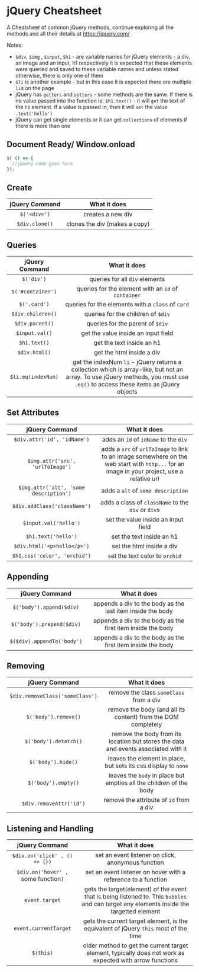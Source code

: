 # jQuery Cheatsheet
A Cheatsheet of common jQuery methods, continue exploring all the methods and all their details at https://jquery.com/

Notes: 
- `$div`, `$img` , `$input`, `$h1` - are variable names for jQuery elements - a div, an image and an input, h1 respectively it is expected that these elements were queried and saved to these variable names and unless stated otherwise, there is only one of them
- `$li` is another example - but in this case it is expected there are multiple `li`s on the page
- jQuery has `getters` and `setters` - some methods are the same. If there is no value passed into the function ie. `$h1.text()` - it will `get` the text of the `h1` element. If a value is passed in, then it will `set` the value `.text('hello')`
- jQuery can get single elements or it can get `collections` of elements if there is more than one

## Document Ready/ Window.onload

```js
$( () => {
  //jQuery code goes here
});
```

## Create

| jQuery Command | What it does |
|:-:|:-:|
|`$('<div>')`| creates a new div|
|`$div.clone()`| clones the div (makes a copy) |

## Queries

| jQuery Command | What it does |
|:-:|:-:|
|`$('div')`| queries for all `div` elements|
|`$('#container')`| queries for the element with an `id` of `container`|
|`$('.card')`| queries for the elements with a `class` of `card`|
|`$div.children()`| queries for the children of `$div` |
|`$div.parent()`| queries for the parent of `$div` |
|`$input.val()`| get the value inside an input field |
|`$h1.text()`| get the text inside an h1|
|`$div.html()`| get the html inside a div |
|`$li.eq(indexNum)`| get the indexNum `li` - jQuery returns a collection which is array-like, but not an array. To use jQuery methods, you must use `.eq()` to access these items as jQuery objects |



## Set Attributes

| jQuery Command | What it does |
|:-:|:-:|
|`$div.attr('id', 'idName')`| adds an `id` of `idName` to the `div` |
|`$img.attr('src', 'urlToImage')`| adds a `src` of `urlToImage` to link to an image somewhere on the web start with `http...` for an image in your project, use a relative url |
|`$img.attr('alt', 'some description')`| adds a `alt` of `some description` |
|`$div.addClass('className')`| adds a class of `className` to the `div` or `div`s|
|`$input.val('hello')`| set the value inside an input field |
|`$h1.text('hello')`| set the text inside an h1|
|`$div.html('<p>hello</p>')`| set the html inside a div |
|`$h1.css('color', 'orchid')`| set the text color to `orchid` |


## Appending

| jQuery Command | What it does |
|:-:|:-:|
|`$('body').append($div)`| appends a div to the body as the last item inside the body|
|`$('body').prepend($div)`| appends a div to the body as the first item inside the body|
|`$($div).appendTo('body')`| appends a div to the body as the first item inside the body|

## Removing

| jQuery Command | What it does |
|:-:|:-:|
|`$div.removeClass('someClass')`| remove the class `someClass` from a div |
|`$('body').remove()`| remove the body (and all its content) from the DOM completely |
|`$('body').detatch()`| remove the body from its location but stores the data and events associated with it |
|`$('body').hide()`| leaves the element in place, but sets its css display to `none` |
|`$('body').empty()`| leaves the `body` in place but empties all the children of the body |
|`$div.removeAttr('id')`| remove the attribute of `id` from a div |

## Listening and Handling

| jQuery Command | What it does |
|:-:|:-:|
|`$div.on('click' , () => {})`| set an event listener on click, anonymous function |
|`$div.on('hover' , `some function`)`| set an event listener on hover with a reference to a function |
|`event.target`| gets the target(element) of the event that is being listened to. This `bubbles` and can target any elements inside the targetted element |
|`event.currentTarget`| gets the current target element, is the equivalent of jQuery `this` most of the time|
|`$(this)`| older method to get the current target element, typically does not work as expected with arrow functions|

